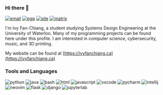 ### Hi there 👋

[![email](https://img.shields.io/badge/email-userblackbox@tutanota.com-red?style=flat-square)](mailto:userblackbox@tutanota.com) [![pgp](https://img.shields.io/badge/PGP-D0230F8F6E4FE77C-green?style=flat-square)](https://github.com/userblackbox.gpg) [![site](https://img.shields.io/badge/website-ivyfanchiang.ca-blue?style=flat-square)](https://ivyfanchiang.ca) [![matrix](https://img.shields.io/badge/matrix-%40userblackbox%3Amatrix.org-black?style=flat-square)](https://matrix.to/#/@userblackbox:matrix.org)

I'm Ivy Fan-Chiang, a student studying Systems Design Engineering at the University of Waterloo. Many of my programming projects can be found here under this profile. I am interested in computer science, cybersecurity, music, and 3D printing.

My website can be found at [https://ivyfanchiang.ca](https://ivyfanchiang.ca)

### Tools and Languages

![python](https://img.shields.io/badge/-Python-3776AB?style=flat-square&logo=python&logoColor=white) ![java](https://img.shields.io/badge/-Java-F00000?style=flat-square&logo=java&logoColor=white) ![bash](https://img.shields.io/badge/-Bash-4EAA25?style=flat-square&logo=gnu-bash&logoColor=white) ![html](https://img.shields.io/badge/-HTML5-E34F26?style=flat-square&logo=html5&logoColor=white) ![javascript](https://img.shields.io/badge/-JavaScript-F7DF1E?style=flat-square&logo=javascript&logoColor=black) ![vscode](https://img.shields.io/badge/-VS_Code-007ACC?style=flat-square&logo=visual-studio-code&logoColor=white) ![pycharm](https://img.shields.io/badge/-PyCharm-yellowgreen?style=flat-square&logo=pycharm&logoColor=white) ![intellij](https://img.shields.io/badge/-IntelliJ_IDEA-black?style=flat-square&logo=intellij-idea&logoColor=white) ![neovim](https://img.shields.io/badge/-Neovim-57A143?style=flat-square&logo=neovim&logoColor=white) ![flask](https://img.shields.io/badge/-Flask-black?style=flat-square&logo=flask&logoColor=white) ![django](https://img.shields.io/badge/-Django-092E20?style=flat-square&logo=django&logoColor=white) ![jupyterlab](https://img.shields.io/badge/-JupyterLab-F37626?style=flat-square&logo=jupyter&logoColor=white)
